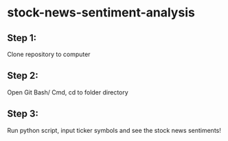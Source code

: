 # stock-news-sentiment-analysis

## Step 1:
Clone repository to computer

## Step 2:
Open Git Bash/ Cmd, cd to folder directory

## Step 3:
Run python script, input ticker symbols and see the stock news sentiments!
